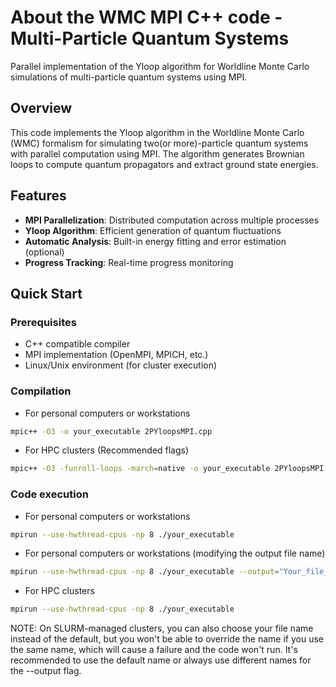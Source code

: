 # About the WMC MPI C++ code - Multi-Particle Quantum Systems

Parallel implementation of the Yloop algorithm for Worldline Monte Carlo simulations of multi-particle quantum systems using MPI.

## Overview

This code implements the Yloop algorithm in the Worldline Monte Carlo (WMC) formalism for simulating two(or more)-particle quantum systems with parallel computation using MPI. The algorithm generates Brownian loops to compute quantum propagators and extract ground state energies.

## Features

- **MPI Parallelization**: Distributed computation across multiple processes
- **Yloop Algorithm**: Efficient generation of quantum fluctuations
- **Automatic Analysis**: Built-in energy fitting and error estimation (optional)
- **Progress Tracking**: Real-time progress monitoring

## Quick Start

### Prerequisites

- C++ compatible compiler
- MPI implementation (OpenMPI, MPICH, etc.)
- Linux/Unix environment (for cluster execution)

### Compilation

- For personal computers or workstations
```bash
mpic++ -O3 -o your_executable 2PYloopsMPI.cpp
```

- For HPC clusters (Recommended flags)
```bash
mpic++ -O3 -funroll-loops -march=native -o your_executable 2PYloopsMPI.cpp
````

### Code execution

- For personal computers or workstations
```bash
mpirun --use-hwthread-cpus -np 8 ./your_executable
```

- For personal computers or workstations (modifying the output file name)
```bash
mpirun --use-hwthread-cpus -np 8 ./your_executable --output="Your_file_name.txt"
```

- For HPC clusters
```bash
mpirun --use-hwthread-cpus -np 8 ./your_executable
````
NOTE: On SLURM-managed clusters, you can also choose your file name instead of the default, but you won't be able to override the name if you use the same name, which will cause a failure and the code won't run. It's recommended to use the default name or always use different names for the --output flag.

